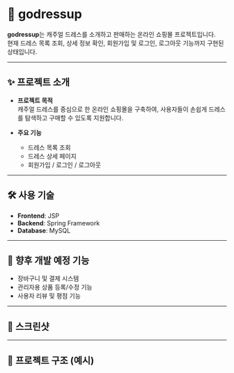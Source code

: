 # 👗 godressup

**godressup**는 캐주얼 드레스를 소개하고 판매하는 온라인 쇼핑몰 프로젝트입니다.  
현재 드레스 목록 조회, 상세 정보 확인, 회원가입 및 로그인, 로그아웃 기능까지 구현된 상태입니다.

---

## ✨ 프로젝트 소개

- **프로젝트 목적**  
  캐주얼 드레스를 중심으로 한 온라인 쇼핑몰을 구축하여, 사용자들이 손쉽게 드레스를 탐색하고 구매할 수 있도록 지원합니다.

- **주요 기능**
  - 드레스 목록 조회
  - 드레스 상세 페이지
  - 회원가입 / 로그인 / 로그아웃

---

## 🛠️ 사용 기술

- **Frontend**: JSP  
- **Backend**: Spring Framework  
- **Database**: MySQL

---

## 📌 향후 개발 예정 기능

- 장바구니 및 결제 시스템
- 관리자용 상품 등록/수정 기능
- 사용자 리뷰 및 평점 기능

---

## 📸 스크린샷


---

## 📂 프로젝트 구조 (예시)

